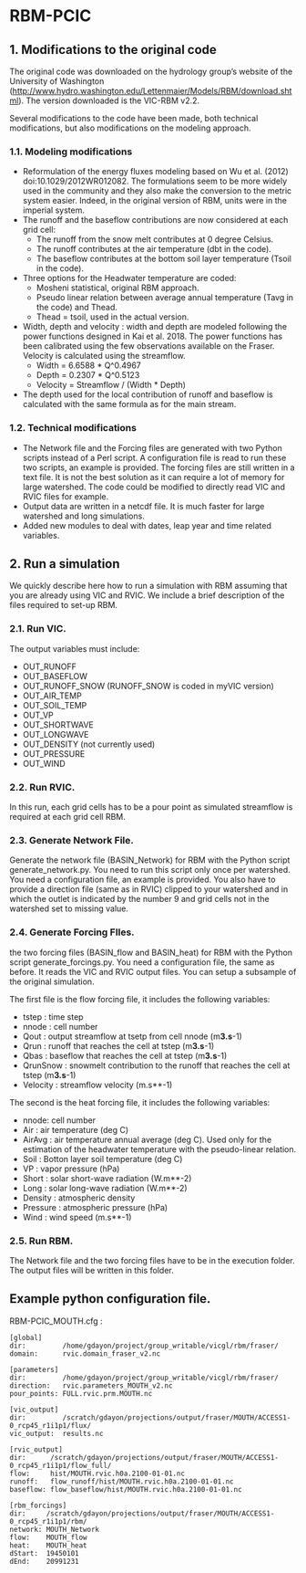 # RBM-PCIC

## 1. Modifications to the original code

The original code was downloaded on the hydrology group’s website of the University of Washington (http://www.hydro.washington.edu/Lettenmaier/Models/RBM/download.shtml). The version downloaded is the VIC-RBM v2.2.

Several modifications to the code have been made, both technical modifications, but also modifications on the modeling approach.

### 1.1. Modeling modifications
- Reformulation of the energy fluxes modeling based on Wu et al. (2012) doi:10.1029/2012WR012082. The formulations seem to be more widely used in the community and they also make the conversion to the metric system easier. Indeed, in the original version of RBM, units were in the imperial system.
- The runoff and the baseflow contributions are now considered at each grid cell:
     - The runoff from the snow melt contributes at 0 degree Celsius.
     - The runoff contributes at the air temperature (dbt in the code).
     - The baseflow contributes at the bottom soil layer temperature (Tsoil in the code).
- Three options for the Headwater temperature are coded:
     - Mosheni statistical, original RBM approach.
     - Pseudo linear relation between average annual temperature (Tavg in the code) and Thead.
     - Thead = tsoil, used in the actual version.
- Width, depth and velocity : width and depth are modeled following the power functions designed in Kai et al. 2018. The power functions has been calibrated using the few observations available on the Fraser. Velocity is calculated using the streamflow.
   - Width = 6.6588 * Q^0.4967
   - Depth = 0.2307 * Q^0.5123
   - Velocity = Streamflow / (Width * Depth)
- The depth used for the local contribution of runoff and baseflow is calculated with the same formula as for the main stream.

### 1.2. Technical modifications
- The Network file and the Forcing files are generated with two Python scripts instead of a Perl script. A configuration file is read to run these two scripts, an example is provided. The forcing files are still written in a text file. It is not the best solution as it can require a lot of memory for large watershed. The code could be modified to directly read VIC and RVIC files for example.
- Output data are written in a netcdf file. It is much faster for large watershed and long simulations.
- Added new modules to deal with dates, leap year and time related variables.


## 2. Run a simulation

We quickly describe here how to run a simulation with RBM assuming that you are already using VIC and RVIC. We include a brief description of the files required to set-up RBM.

### 2.1. Run VIC.
The output variables must include:
- OUT_RUNOFF
- OUT_BASEFLOW
- OUT_RUNOFF_SNOW (RUNOFF_SNOW is coded in myVIC version)
- OUT_AIR_TEMP
- OUT_SOIL_TEMP
- OUT_VP
- OUT_SHORTWAVE
- OUT_LONGWAVE
- OUT_DENSITY (not currently used)
- OUT_PRESSURE
- OUT_WIND

### 2.2. Run RVIC.
In this run, each grid cells has to be a pour point as simulated streamflow is required at each grid cell RBM.

### 2.3. Generate Network File.
Generate the network file (BASIN_Network) for RBM with the Python script generate_network.py. You need to run this script only once per watershed. You need a configuration file, an example is provided. You also have to provide a direction file (same as in RVIC) clipped to your watershed and in which the outlet is indicated by the number 9 and grid cells not in the watershed set to missing value.
 
### 2.4. Generate Forcing FIles.
the two forcing files (BASIN_flow and BASIN_heat) for RBM with the Python script generate_forcings.py. You need a configuration file, the same as before. It reads the VIC and RVIC output files. You can setup a subsample of the original simulation.

The first file is the flow forcing file, it includes the following variables:
- tstep : time step
- nnode : cell number
- Qout : output streamflow at tsetp from cell nnode (m**3.s**-1)
- Qrun : runoff that reaches the cell at tstep (m**3.s**-1)
- Qbas : baseflow that reaches the cell at tstep (m**3.s**-1)
- QrunSnow : snowmelt contribution to the runoff that reaches the cell at tstep (m**3.s**-1)
- Velocity : streamflow velocity (m.s**-1)

The second is the heat forcing file, it includes the following variables:
- nnode: cell number
- Air : air temperature (deg C)
- AirAvg : air temperature annual average (deg C). Used only for the estimation of the headwater temperature with the pseudo-linear relation.
- Soil : Botton layer soil temperature (deg C)
- VP : vapor pressure (hPa)
- Short : solar short-wave radiation (W.m**-2)
- Long : solar long-wave radiation (W.m**-2)
- Density : atmospheric density
- Pressure : atmospheric pressure (hPa)
- Wind : wind speed (m.s**-1)

### 2.5. Run RBM.
The Network file and the two forcing files have to be in the execution folder. The output files will be written in this folder.

## Example python configuration file.

RBM-PCIC_MOUTH.cfg :

```
[global]
dir:         /home/gdayon/project/group_writable/vicgl/rbm/fraser/
domain:      rvic.domain_fraser_v2.nc

[parameters]
dir:         /home/gdayon/project/group_writable/vicgl/rbm/fraser/
direction:   rvic.parameters_MOUTH_v2.nc
pour_points: FULL.rvic.prm.MOUTH.nc

[vic_output]
dir:         /scratch/gdayon/projections/output/fraser/MOUTH/ACCESS1-0_rcp45_r1i1p1/flux/
vic_output:  results.nc

[rvic_output]
dir:      /scratch/gdayon/projections/output/fraser/MOUTH/ACCESS1-0_rcp45_r1i1p1/flow_full/
flow:     hist/MOUTH.rvic.h0a.2100-01-01.nc
runoff:   flow_runoff/hist/MOUTH.rvic.h0a.2100-01-01.nc
baseflow: flow_baseflow/hist/MOUTH.rvic.h0a.2100-01-01.nc

[rbm_forcings]
dir:     /scratch/gdayon/projections/output/fraser/MOUTH/ACCESS1-0_rcp45_r1i1p1/rbm/
network: MOUTH_Network
flow:    MOUTH_flow
heat:    MOUTH_heat
dStart:  19450101
dEnd:    20991231
```
